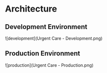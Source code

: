 # Architecture

## Development Environment

![development](Urgent Care - Development.png)

## Production Environment

![production](Urgent Care - Production.png)
